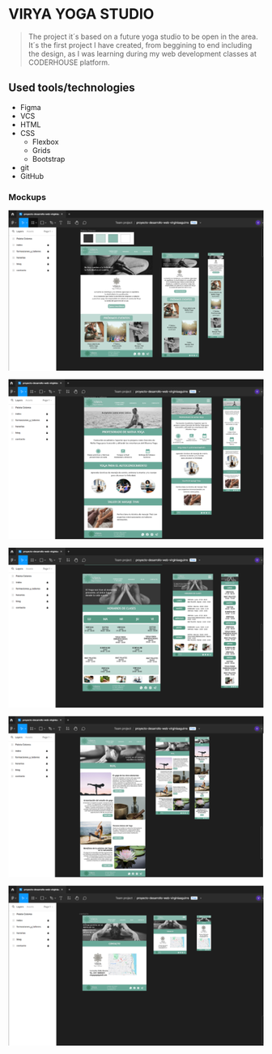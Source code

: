 # VIRYA YOGA STUDIO
> The project it´s based on a future yoga studio to be open in the area. It´s the first project I have created, from beggining to end including the design, as I was learning during my web development classes at CODERHOUSE platform.

## Used tools/technologies
- Figma
- VCS
- HTML
- CSS
	- Flexbox
	- Grids
	- Bootstrap
- git
- GitHub

### Mockups
[![](https://raw.githubusercontent.com/viraguirre/viraguirre/main/Screenshot%20figma%201.png)](http://https://raw.githubusercontent.com/viraguirre/viraguirre/main/Screenshot%20figma%201.png)

[![](https://raw.githubusercontent.com/viraguirre/viraguirre/main/Screenshot%20figma%202.png)](http://https://raw.githubusercontent.com/viraguirre/viraguirre/main/Screenshot%20figma%202.png)

[![](https://raw.githubusercontent.com/viraguirre/viraguirre/main/Screenshot%20figma%203.png)](http://https://raw.githubusercontent.com/viraguirre/viraguirre/main/Screenshot%20figma%203.png)

[![](https://raw.githubusercontent.com/viraguirre/viraguirre/main/Screenshot%20figma%204.png)](http://https://raw.githubusercontent.com/viraguirre/viraguirre/main/Screenshot%20figma%204.png)

[![](https://raw.githubusercontent.com/viraguirre/viraguirre/main/Screenshot%20figma%205.png)](http://https://raw.githubusercontent.com/viraguirre/viraguirre/main/Screenshot%20figma%205.png)
